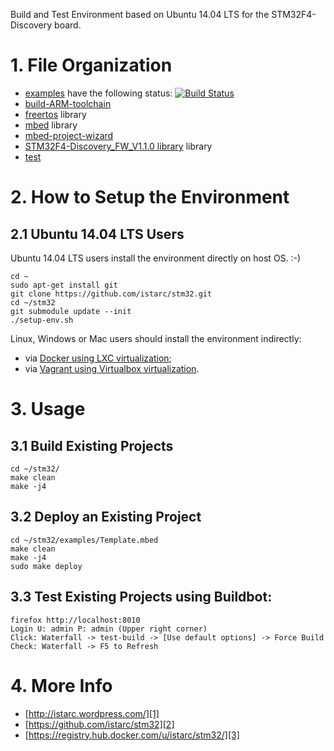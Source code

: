 Build and Test Environment based on Ubuntu 14.04 LTS for the STM32F4-Discovery board.

# 1. File Organization

- [examples](https://github.com/istarc/stm32/tree/master/examples) have the following status: [![Build Status](https://travis-ci.org/istarc/stm32.svg?branch=master)](https://travis-ci.org/istarc/stm32)
- [build-ARM-toolchain](http://istarc.wordpress.com/2014/07/21/stm32f4-build-your-toolchain-from-scratch/)
- [freertos](https://github.com/istarc/freertos) library
- [mbed](http://mbed.org/) library
- [mbed-project-wizard](http://istarc.wordpress.com/2014/08/04/stm32f4-behold-the-project-wizard/)
- [STM32F4-Discovery_FW_V1.1.0 library](http://www.st.com/web/catalog/tools/FM116/SC959/SS1532/PF252419) library
- [test]()

# 2. How to Setup the Environment
## 2.1 Ubuntu 14.04 LTS Users

Ubuntu 14.04 LTS users install the environment directly on host OS. :-)

    cd ~
    sudo apt-get install git
    git clone https://github.com/istarc/stm32.git
    cd ~/stm32
    git submodule update --init
    ./setup-env.sh

Linux, Windows or Mac users should install the environment indirectly:

- via [Docker using LXC virtualization](https://github.com/istarc/stm32/blob/master/README-Docker.md);
- via [Vagrant using Virtualbox virtualization](https://github.com/istarc/stm32/blob/master/README-Vagrant.md).

# 3. Usage
## 3.1 Build Existing Projects

    cd ~/stm32/
    make clean
    make -j4

## 3.2 Deploy an Existing Project

    cd ~/stm32/examples/Template.mbed
    make clean
    make -j4
    sudo make deploy

## 3.3 Test Existing Projects using Buildbot:

    firefox http://localhost:8010
    Login U: admin P: admin (Upper right corner)
    Click: Waterfall -> test-build -> [Use default options] -> Force Build
    Check: Waterfall -> F5 to Refresh

# 4. More Info

 - [http://istarc.wordpress.com/][1]
 - [https://github.com/istarc/stm32][2]
 - [https://registry.hub.docker.com/u/istarc/stm32/][3]

  [1]: http://istarc.wordpress.com/
  [2]: https://github.com/istarc/stm32
  [3]: https://registry.hub.docker.com/u/istarc/stm32/

